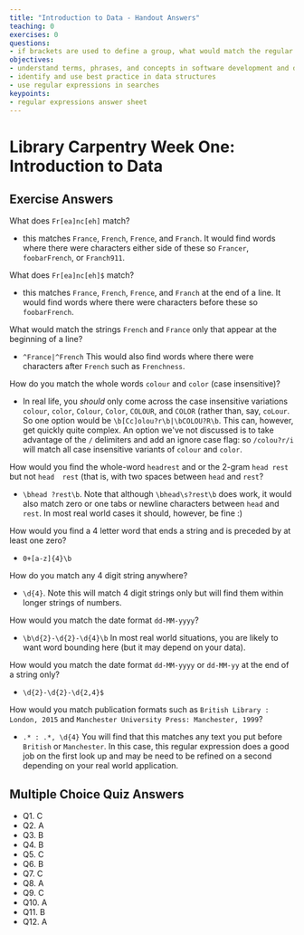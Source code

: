 ```yaml
---
title: "Introduction to Data - Handout Answers"
teaching: 0
exercises: 0
questions:
- if brackets are used to define a group, what would match the regular expression `(,\s[0-9]{1,4}){4},\s[0-9]{1,3}\.[0-9]`?
objectives:
- understand terms, phrases, and concepts in software development and data science
- identify and use best practice in data structures
- use regular expressions in searches
keypoints:
- regular expressions answer sheet
---
```


# Library Carpentry Week One: Introduction to Data

## Exercise Answers

What does `Fr[ea]nc[eh]` match?

- this matches `France`, `French`, `Frence`, and `Franch`. It would find words where there were characters either side of these so `Francer`, `foobarFrench`, or `Franch911`.

What does `Fr[ea]nc[eh]$` match?

- this matches `France`, `French`, `Frence`, and `Franch` at the end of a line. It would find words where there were characters before these so `foobarFrench`.

What would match the strings `French` and `France` only that appear at the beginning of a line?

- `^France|^French` This would also find words where there were characters after `French` such as `Frenchness`.

How do you match the whole words `colour` and `color` (case insensitive)?

- In real life, you *should* only come across the case insensitive variations `colour`, `color`, `Colour`, `Color`, `COLOUR`, and `COLOR` (rather than, say, `coLour`. So one option would be `\b[Cc]olou?r\b|\bCOLOU?R\b`. This can, however, get quickly quite complex. An option we've not discussed is to take advantage of the `/` delimiters and add an ignore case flag: so `/colou?r/i` will match all case insensitive variants of `colour` and `color`.

How would you find the whole-word `headrest` and or the 2-gram `head rest` but not `head  rest` (that is, with two spaces between `head` and `rest`?

- `\bhead ?rest\b`. Note that although `\bhead\s?rest\b` does work, it would also match zero or one tabs or newline characters between `head` and `rest`. In most real world cases it should, however, be fine :)

How would you find a 4 letter word that ends a string and is preceded by at least one zero?

- `0+[a-z]{4}\b`

How do you match any 4 digit string anywhere?

- `\d{4}`. Note this will match 4 digit strings only but will find them within longer strings of numbers.

How would you match the date format `dd-MM-yyyy`?

- `\b\d{2}-\d{2}-\d{4}\b` In most real world situations, you are likely to want word bounding here (but it may depend on your data).

How would you match the date format `dd-MM-yyyy` or `dd-MM-yy` at the end of a string only?

- `\d{2}-\d{2}-\d{2,4}$`

How would you match publication formats such as `British Library : London, 2015` and `Manchester University Press: Manchester, 1999`?

- `.* : .*, \d{4}` You will find that this matches any text you put before `British` or `Manchester`. In this case, this regular expression does a good job on the first look up and may be need to be refined on a second depending on your real world application.

## Multiple Choice Quiz Answers

- Q1. C
- Q2. A
- Q3. B
- Q4. B
- Q5. C
- Q6. B
- Q7. C
- Q8. A
- Q9. C
- Q10. A
- Q11. B
- Q12. A
